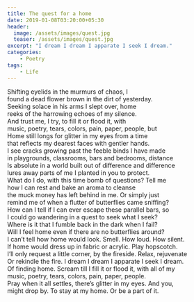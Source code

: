 ```yaml
---
title: The quest for a home
date: 2019-01-08T03:20:00+05:30
header:
  image: /assets/images/quest.jpg
  teaser: /assets/images/quest.jpg
excerpt: "I dream I dream I apparate I seek I dream."
categories:
    - Poetry
tags:
    - Life
---
```


Shifting eyelids in the murmurs of chaos, I  
found a dead flower brown in the dirt of yesterday.  
Seeking solace in his arms I slept over, home  
reeks of the harrowing echoes of my silence.  
And trust me, I try, to fill it or flood it, with  
music, poetry, tears, colors, pain, paper, people, but  
Home still longs for glitter in my eyes from a time  
that reflects my dearest faces with gentler hands.  
I see cracks growing past the feeble binds I have made  
in playgrounds, classrooms, bars and bedrooms, distance  
Is absolute in a world built out of difference and difference  
lures away parts of me I planted in you to protect.  
What do I do, with this time bomb of questions? Tell me  
how I can rest and bake an aroma to cleanse  
the muck money has left behind in me. Or simply just  
remind me of when a flutter of butterflies came sniffing?  
How can I tell if I can ever escape these parallel bars, so  
I could go wandering in a quest to seek what I seek?  
Where is it that I fumble back in the dark when I fail?  
Will I feel home even if there are no butterflies around?  
I can’t tell how home would look. Smell. How loud. How silent.  
If home would dress up in fabric or acrylic. Play hopscotch.  
I’ll only request a little corner, by the fireside. Relax, rejuvenate  
Or rekindle the fire. I dream I dream I apparate I seek I dream.  
Of finding home. Scream till I fill it or flood it, with all of my  
music, poetry, tears, colors, pain, paper, people.  
Pray when it all settles, there’s glitter in my eyes. And you,  
might drop by. To stay at my home. Or be a part of it.  
